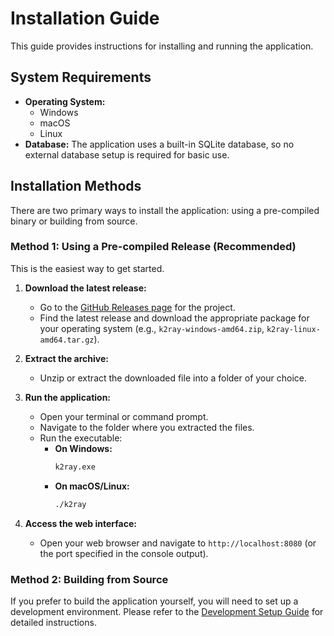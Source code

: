 # Installation Guide

This guide provides instructions for installing and running the application.

## System Requirements

- **Operating System:**
  - Windows
  - macOS
  - Linux
- **Database:** The application uses a built-in SQLite database, so no external database setup is required for basic use.

## Installation Methods

There are two primary ways to install the application: using a pre-compiled binary or building from source.

### Method 1: Using a Pre-compiled Release (Recommended)

This is the easiest way to get started.

1.  **Download the latest release:**
    - Go to the [GitHub Releases page](https://github.com/your-username/k2ray/releases) for the project.
    - Find the latest release and download the appropriate package for your operating system (e.g., `k2ray-windows-amd64.zip`, `k2ray-linux-amd64.tar.gz`).

2.  **Extract the archive:**
    - Unzip or extract the downloaded file into a folder of your choice.

3.  **Run the application:**
    - Open your terminal or command prompt.
    - Navigate to the folder where you extracted the files.
    - Run the executable:
      - **On Windows:**
        ```cmd
        k2ray.exe
        ```
      - **On macOS/Linux:**
        ```bash
        ./k2ray
        ```

4.  **Access the web interface:**
    - Open your web browser and navigate to `http://localhost:8080` (or the port specified in the console output).

### Method 2: Building from Source

If you prefer to build the application yourself, you will need to set up a development environment. Please refer to the [Development Setup Guide](./../developer/development-setup.md) for detailed instructions.